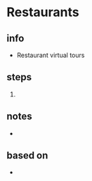 # Restaurants  

## info  
* Restaurant virtual tours

## steps  
1. 

## notes  
*  

## based on  
*  

